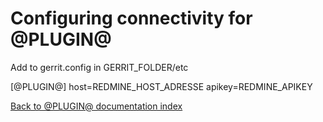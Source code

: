 Configuring connectivity for @PLUGIN@
=====================================

Add to gerrit.config in GERRIT_FOLDER/etc

[@PLUGIN@]
    host=REDMINE_HOST_ADRESSE
    apikey=REDMINE_APIKEY

[Back to @PLUGIN@ documentation index][index]

[index]: index.html
